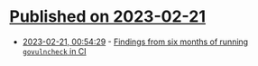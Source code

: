 # [Published on 2023-02-21](index.md)

* [2023-02-21, 00:54:29](https://lobste.rs/s/rqovkn/findings_from_six_months_running) - [Findings from six months of running `govulncheck` in CI](https://brandur.org/fragments/govulncheck-ci)
